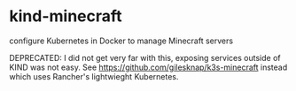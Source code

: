 # kind-minecraft
configure Kubernetes in Docker to manage Minecraft servers

DEPRECATED: I did not get very far with this, exposing services outside of KIND was not easy. See https://github.com/gilesknap/k3s-minecraft instead which uses Rancher's lightwieght Kubernetes.
